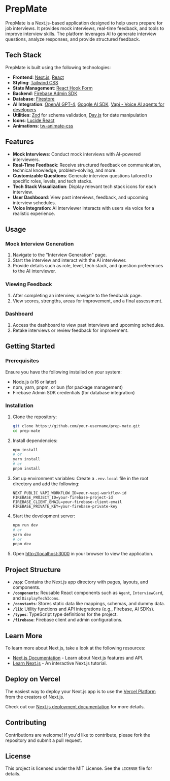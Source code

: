 # PrepMate

PrepMate is a Next.js-based application designed to help users prepare for job interviews. It provides mock interviews, real-time feedback, and tools to improve interview skills. The platform leverages AI to generate interview questions, analyze responses, and provide structured feedback.

## Tech Stack

PrepMate is built using the following technologies:

- **Frontend**: [Next.js](https://nextjs.org), [React](https://reactjs.org)
- **Styling**: [Tailwind CSS](https://tailwindcss.com)
- **State Management**: [React Hook Form](https://react-hook-form.com)
- **Backend**: [Firebase Admin SDK](https://firebase.google.com/docs/admin/setup)
- **Database**: [Firestore](https://firebase.google.com/docs/firestore)
- **AI Integration**: [OpenAI GPT-4](https://openai.com), [Google AI SDK](https://ai.google/tools/), [Vapi - Voice AI agents for developers](https://vapi.ai/)
- **Utilities**: [Zod](https://zod.dev) for schema validation, [Day.js](https://day.js.org) for date manipulation
- **Icons**: [Lucide React](https://lucide.dev)
- **Animations**: [tw-animate-css](https://github.com/benface/tw-animate-css)

## Features

- **Mock Interviews**: Conduct mock interviews with AI-powered interviewers.
- **Real-Time Feedback**: Receive structured feedback on communication, technical knowledge, problem-solving, and more.
- **Customizable Questions**: Generate interview questions tailored to specific roles, levels, and tech stacks.
- **Tech Stack Visualization**: Display relevant tech stack icons for each interview.
- **User Dashboard**: View past interviews, feedback, and upcoming interview schedules.
- **Voice Integration**: AI interviewer interacts with users via voice for a realistic experience.

## Usage

### Mock Interview Generation

1. Navigate to the "Interview Generation" page.
2. Start the interview and interact with the AI interviewer.
3. Provide details such as role, level, tech stack, and question preferences to the AI interviewer.

### Viewing Feedback

1. After completing an interview, navigate to the feedback page.
2. View scores, strengths, areas for improvement, and a final assessment.

### Dashboard

1. Access the dashboard to view past interviews and upcoming schedules.
2. Retake interviews or review feedback for improvement.

## Getting Started

### Prerequisites

Ensure you have the following installed on your system:

- Node.js (v16 or later)
- npm, yarn, pnpm, or bun (for package management)
- Firebase Admin SDK credentials (for database integration)

### Installation

1. Clone the repository:

   ```bash
   git clone https://github.com/your-username/prep-mate.git
   cd prep-mate
   ```

2. Install dependencies:

   ```bash
   npm install
   # or
   yarn install
   # or
   pnpm install
   ```

3. Set up environment variables:
   Create a `.env.local` file in the root directory and add the following:

   ```env
   NEXT_PUBLIC_VAPI_WORKFLOW_ID=your-vapi-workflow-id
   FIREBASE_PROJECT_ID=your-firebase-project-id
   FIREBASE_CLIENT_EMAIL=your-firebase-client-email
   FIREBASE_PRIVATE_KEY=your-firebase-private-key
   ```

4. Start the development server:

   ```bash
   npm run dev
   # or
   yarn dev
   # or
   pnpm dev
   ```

5. Open [http://localhost:3000](http://localhost:3000) in your browser to view the application.

## Project Structure

- **`/app`**: Contains the Next.js app directory with pages, layouts, and components.
- **`/components`**: Reusable React components such as `Agent`, `InterviewCard`, and `DisplayTechIcons`.
- **`/constants`**: Stores static data like mappings, schemas, and dummy data.
- **`/lib`**: Utility functions and API integrations (e.g., Firebase, AI SDKs).
- **`/types`**: TypeScript type definitions for the project.
- **`/firebase`**: Firebase client and admin configurations.

## Learn More

To learn more about Next.js, take a look at the following resources:

- [Next.js Documentation](https://nextjs.org/docs) - Learn about Next.js features and API.
- [Learn Next.js](https://nextjs.org/learn) - An interactive Next.js tutorial.

## Deploy on Vercel

The easiest way to deploy your Next.js app is to use the [Vercel Platform](https://vercel.com/new?utm_medium=default-template&filter=next.js&utm_source=create-next-app&utm_campaign=create-next-app-readme) from the creators of Next.js.

Check out our [Next.js deployment documentation](https://nextjs.org/docs/app/building-your-application/deploying) for more details.

## Contributing

Contributions are welcome! If you'd like to contribute, please fork the repository and submit a pull request.

## License

This project is licensed under the MIT License. See the `LICENSE` file for details.
